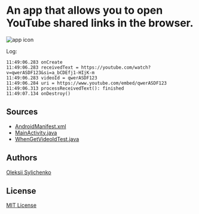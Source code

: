 # An app that allows you to open YouTube shared links in the browser.

![app icon](https://github.com/asilichenko/android-share-with-browser/assets/1503214/b14bccd7-ea1c-4de0-9377-2098cbe591c3)

Log:
```
11:49:06.283 onCreate
11:49:06.283 receivedText = https://youtube.com/watch?v=qwerASDF123&si=a_bCDEfj1-HIjK-m
11:49:06.283 videoId = qwerASDF123
11:49:06.284 uri = https://www.youtube.com/embed/qwerASDF123
11:49:06.313 processReceivedText(): finished
11:49:07.134 onDestroy()
```

## Sources
* [AndroidManifest.xml](app/src/main/AndroidManifest.xml)
* [MainActivity.java](app/src/main/java/ua/in/asilichenko/sharewithbrowser/MainActivity.java)
* [WhenGetVideoIdTest.java](app/src/test/java/ua/in/asilichenko/sharewithbrowser/WhenGetVideoIdTest.java)


## Authors
[Oleksii Sylichenko](https://github.com/asilichenko)

## License
[MIT License](LICENSE)
